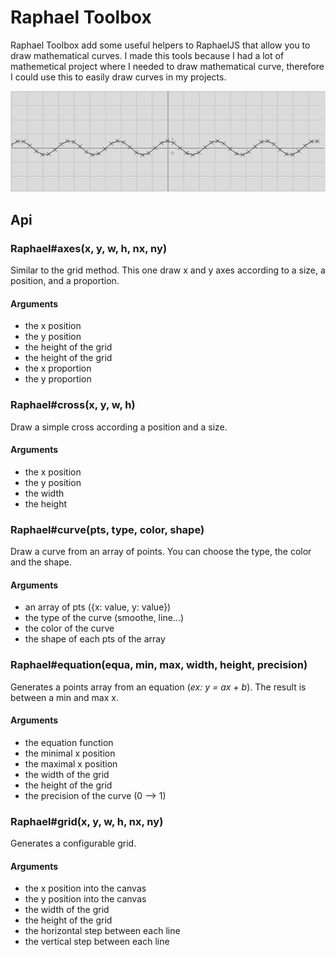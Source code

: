 Raphael Toolbox
===============

Raphael Toolbox add some useful helpers to RaphaelJS that allow you to draw mathematical curves.
I made this tools because I had a lot of mathemetical project where I needed to draw mathematical curve, therefore I could use this to easily draw curves in my projects.

<a href="http://jeremt.github.com/raphael-toolbox/" class="img">
  <img src="img/raphael-toolbox.png">
</a>

Api
---

### Raphael#axes(x, y, w, h, nx, ny)

Similar to the grid method. This one draw x and y axes according to a size, a position, and a proportion.

#### Arguments

- the x position
- the y position
- the height of the grid
- the height of the grid
- the x proportion
- the y proportion

### Raphael#cross(x, y, w, h)

Draw a simple cross according a position and a size.

#### Arguments

- the x position
- the y position
- the width
- the height

### Raphael#curve(pts, type, color, shape)

Draw a curve from an array of points. You can choose the type, the color and the shape.

#### Arguments

- an array of pts ({x: value, y: value})
- the type of the curve (smoothe, line...)
- the color of the curve
- the shape of each pts of the array

### Raphael#equation(equa, min, max, width, height, precision)

Generates a points array from an equation (_ex: y = ax + b_). The result is between a min and max x.

#### Arguments

- the equation function
- the minimal x position
- the maximal x position
- the width of the grid
- the height of the grid
- the precision of the curve (0 --> 1)

### Raphael#grid(x, y, w, h, nx, ny)

Generates a configurable grid.

#### Arguments

- the x position into the canvas
- the y position into the canvas
- the width of the grid
- the height of the grid
- the horizontal step between each line
- the vertical step between each line